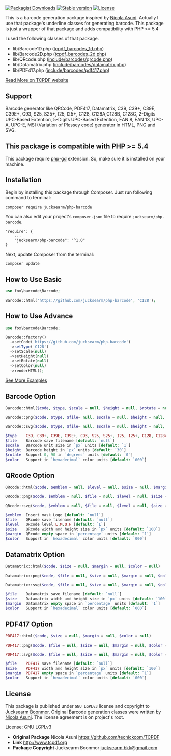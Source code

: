 [![Packagist Downloads](https://img.shields.io/packagist/dt/jucksearm/php-barcode.svg)](https://packagist.org/packages/jucksearm/php-barcode) [![Stable version](https://img.shields.io/packagist/v/jucksearm/php-barcode.svg)](https://packagist.org/packages/jucksearm/php-barcode) [![License](https://img.shields.io/packagist/l/jucksearm/php-barcode.svg)](https://packagist.org/packages/jucksearm/php-barcode)

This is a barcode generation package inspired by [Nicola Asuni](https://github.com/tecnickcom/TCPDF). Actually I use that package's underline classes for generating barcode. This package is just a wrapper of that package and adds compatibility with PHP >= 5.4

I used the following classes of that package.

- lib/Barcode1D.php ([tcpdf_barcodes_1d.php](https://github.com/tecnickcom/TCPDF/blob/master/tcpdf_barcodes_1d.php))
- lib/Barcode2D.php ([tcpdf_barcodes_2d.php](https://github.com/tecnickcom/TCPDF/blob/master/tcpdf_barcodes_2d.php))
- lib/QRcode.php ([include/barcodes/qrcode.php](https://github.com/tecnickcom/TCPDF/blob/master/include/barcodes/qrcode.php))
- lib/Datamatrix.php ([include/barcodes/datamatrix.php](https://github.com/tecnickcom/TCPDF/blob/master/include/barcodes/datamatrix.php))
- lib/PDF417.php ([include/barcodes/pdf417.php](https://github.com/tecnickcom/TCPDF/blob/master/include/barcodes/pdf417.php))

[Read More on TCPDF website](http://www.tcpdf.org)

## Support
Barcode generator like QRCode, PDF417, Datamatrix, C39, C39+, C39E, C39E+, C93, S25, S25+, I25, I25+, C128, C128A,C128B, C128C, 2-Digits UPC-Based Extention, 5-Digits UPC-Based Extention, EAN 8, EAN 13, UPC-A, UPC-E, MSI (Variation of Plessey code) generator in HTML, PNG and SVG.

## This package is compatible with PHP >= 5.4

This package require [php-gd](http://php.net/manual/en/book.image.php) extension. So, make sure it is installed on your machine.

## Installation

Begin by installing this package through Composer. Just run following command to terminal:

```
composer require jucksearm/php-barcode
```

You can also edit your project's `composer.json` file to require `jucksearm/php-barcode`.

```
"require": {
    ...
    "jucksearm/php-barcode": "^1.0"
}
```

Next, update Composer from the terminal:

```
composer update
```
## How to Use Basic
```php
use fox\barcode\Barcode;

Barcode::html('https://github.com/jucksearm/php-barcode', 'C128');
```
## How to Use Advance
```php
use fox\barcode\Barcode;

Barcode::factory()
  ->setCode('https://github.com/jucksearm/php-barcode')
  ->setType('C128')
  ->setScale(null)
  ->setHeight(null)
  ->setRotate(null)
  ->setColor(null)
  ->renderHTML();
```
[See More Examples](https://github.com/jucksearm/php-barcode/tree/master/examples)

## Barcode Option

```php
Barcode::html($code, $type, $scale = null, $height = null, $rotate = null, $color = null)

Barcode::png($code, $type, $file= null, $scale = null, $height = null, $rotate = null, $color = null)

Barcode::svg($code, $type, $file= null, $scale = null, $height = null, $rotate = null, $color = null)
```

```php
$type    C39, C39+, C39E, C39E+, C93, S25, S25+, I25, I25+, C128, C128A, C128B, C128C, EAN2, EAN5, EAN8, EAN13, UPCA, UPCE, MSI, MSI+, POSTNET, PLANET, RMS4CC, KIX, IMB, CODABAR, CODE11, PHARMA, PHARMA2T
$file    Barcode save filename [default: `null`]
$scale   Barcode unit size in `px` units [default: `1`]
$height  Barcode height in `px` units [default: `30`]
$rotate  Support 0, 90 in `degrees` units [default: `0`]
$color   Support in `hexadecimal` color units [default: `000`]
```

## QRcode Option

```php
QRcode::html($code, $emblem = null, $level = null, $size = null, $margin = null, $color = null)

QRcode::png($code, $emblem = null, $file = null, $level = null, $size = null, $margin = null, $color = null)

QRcode::svg($code, $emblem = null, $file = null, $level = null, $size = null, $margin = null, $color = null)
```

```php
$emblem  Insert mask Logo [default: `null`]
$file    QRcode save filename [default: `null`]
$level   QRcode level L,M,Q,H [default: `L`]
$size    QRcode width and height size in `px` units [default: `100`]
$margin  QRcode empty space in `percentage` units [default: `1`]
$color   Support in `hexadecimal` color units [default: `000`]
```

## Datamatrix Option

```php
Datamatrix::html($code, $size = null, $margin = null, $color = null)

Datamatrix::png($code, $file = null, $size = null, $margin = null, $color = null)

Datamatrix::svg($code, $file = null, $size = null, $margin = null, $color = null)
```

```php
$file    Datamatrix save filename [default: `null`]
$size    Datamatrix width and height size in `px` units [default: `100`]
$margin  Datamatrix empty space in `percentage` units [default: `1`]
$color   Support in `hexadecimal` color units [default: `000`]
```

## PDF417 Option

```php
PDF417::html($code, $size = null, $margin = null, $color = null)

PDF417::png($code, $file = null, $size = null, $margin = null, $color = null)

PDF417::svg($code, $file = null, $size = null, $margin = null, $color = null)
```

```php
$file    PDF417 save filename [default: `null`]
$size    PDF417 width and height size in `px` units [default: `100`]
$margin  PDF417 empty space in `percentage` units [default: `1`]
$color   Support in `hexadecimal` color units [default: `000`]
```

## License

This package is published under `GNU LGPLv3` license and copyright to [Jucksearm Boonmor](https://github.com/jucksearm/php-barcode). Original Barcode generation classes were written by [Nicola Asuni](https://github.com/tecnickcom/barcode). The license agreement is on project's root.

License: GNU LGPLv3
* **Original Package**      Nicola Asuni https://github.com/tecnickcom/TCPDF
* **Link**                  http://www.tcpdf.org
* **Package Copyright**     Jucksearm Boonmor <jucksearm.bkk@gmail.com>